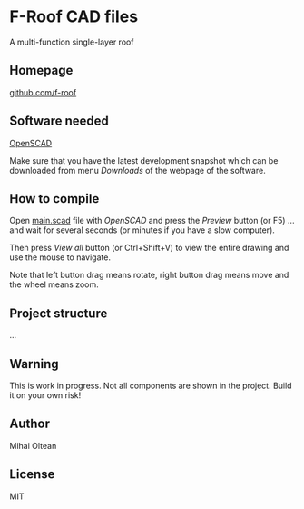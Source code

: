 # F-Roof CAD files
A multi-function single-layer roof

## Homepage

[github.com/f-roof](https://github.com/f-roof)

## Software needed

[OpenSCAD](http://www.openscad.org)

Make sure that you have the latest development snapshot which can be downloaded from menu _Downloads_ of the webpage of the software.

## How to compile

Open [main.scad](main.scad) file with _OpenSCAD_ and press the _Preview_ button (or F5) ... and wait for several seconds (or minutes if you have a slow computer).

Then press _View all_ button (or Ctrl+Shift+V) to view the entire drawing and use the mouse to navigate.

Note that left button drag means rotate, right button drag means move and the wheel means zoom.

## Project structure

...

## Warning

This is work in progress.
Not all components are shown in the project.
Build it on your own risk!

## Author

Mihai Oltean

## License

MIT